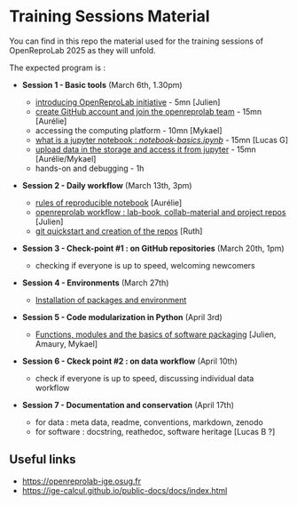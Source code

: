 # Training Sessions Material


You can find in this repo the material used for the training sessions of OpenReproLab 2025 as they will unfold.

The expected program is :

- **Session 1 - Basic tools** (March 6th, 1.30pm)
  - [introducing OpenReproLab initiative](introducing-openreprolab.md) - 5mn [Julien]
  - [create GitHub account and join the openreprolab team](github-basics.md) - 15mn [Aurélie]
  - accessing the computing platform - 10mn [Mykael]
  - [what is a jupyter notebook : *notebook-basics.ipynb*](notebook-basics.ipynb) - 15mn [Lucas G]
  - [upload data in the storage and access it from jupyter](upload_data_cloud.md) - 15mn [Aurélie/Mykael]
  - hands-on and debugging - 1h 

- **Session 2 - Daily workflow** (March 13th, 3pm)
  - [rules of reproducible notebook](reproducible-notebooks.md) [Aurélie]
  - [openreprolab workflow : lab-book, collab-material and project repos](openreprolab-workflow.md) [Julien]
  - [git quickstart and creation of the repos](git-tuto.md)  [Ruth]
 

- **Session 3 - Check-point #1 : on GitHub repositories** (March 20th, 1pm)
  - checking if everyone is up to speed, welcoming newcomers
 
- **Session 4 - Environments** (March 27th)
  - [Installation of packages and environment](python-environments-basics.md)
 
- **Session 5 - Code modularization in Python** (April 3rd)
  - [Functions, modules and the basics of software packaging](python-basics.md) [Julien, Amaury, Mykael]

- **Session 6 - Ckeck point #2 : on data workflow** (April 10th)
  - check if everyone is up to speed, discussing individual data workflow  

- **Session 7 - Documentation and conservation** (April 17th)
  - for data : meta data, readme, conventions, markdown, zenodo
  - for software : docstring, reathedoc, software heritage [Lucas B ?]

## Useful links
- https://openreprolab-ige.osug.fr
- https://ige-calcul.github.io/public-docs/docs/index.html
